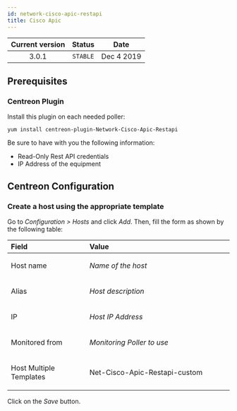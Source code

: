 ```yaml
---
id: network-cisco-apic-restapi
title: Cisco Apic
---
```


| Current version | Status | Date |
| :-: | :-: | :-: |
| 3.0.1 | `STABLE` | Dec  4 2019 |

## Prerequisites
### Centreon Plugin
Install this plugin on each needed poller:

    yum install centreon-plugin-Network-Cisco-Apic-Restapi

Be sure to have with you the following information:
* Read-Only Rest API credentials
* IP Address of the equipment

## Centreon Configuration
### Create a host using the appropriate template
Go to *Configuration &gt; Hosts* and click *Add*. Then, fill the form as
shown by the following table:

<table>
<colgroup>
<col width="35%" />
<col width="64%" />
</colgroup>
<thead>
<tr class="header">
<th align="left">Field</th>
<th align="left">Value</th>
</tr>
</thead>
<tbody>
<tr class="odd">
<td align="left"><p>Host name</p></td>
<td align="left"><p><em>Name of the host</em></p></td>
</tr>
<tr class="even">
<td align="left"><p>Alias</p></td>
<td align="left"><p><em>Host description</em></p></td>
</tr>
<tr class="odd">
<td align="left"><p>IP</p></td>
<td align="left"><p><em>Host IP Address</em></p></td>
</tr>
<tr class="even">
<td align="left"><p>Monitored from</p></td>
<td align="left"><p><em>Monitoring Poller to use</em></p></td>
</tr>
<tr class="odd">
<td align="left"><p>Host Multiple Templates</p></td>
<td align="left"><p>Net-Cisco-Apic-Restapi-custom</p></td>
</tr>
</tbody>
</table>

Click on the *Save* button.

